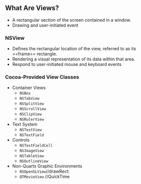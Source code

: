 ## What Are Views?

- A rectangular section of the screen contained in a window.
- Drawing and user-initiated event

### NSView

- Defines the rectangular location of the view, referred to as its ==frame== rectangle.
- Rendering a visual representation of its data within that area.
- Respond to user-initiated mouse and keyboard events

### Cocoa-Provided View Classes

- Container Views
  - `NSBox`
  - `NSTabView`
  - `NSSplitView`
  - `NSScrollView`
  - `NSClipView`
  - `NSRulerView`
- Text System
  - `NSTextView`
  - `NSTextField`
- Controls
  - `NSTextFieldCell`
  - `NSImageView`
  - `NSTableView`
  - `NSOutlineView`
- Non-Quartx Graphic Environments
  - `NSOpenGLView`//drawRect:
  - `QTMovieView` //QuickTime



